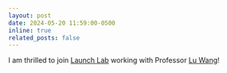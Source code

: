 ```yaml
---
layout: post
date: 2024-05-20 11:59:00-0500
inline: true
related_posts: false
---
```


I am thrilled to join [Launch Lab](https://launch.eecs.umich.edu/home) working with Professor [Lu Wang](https://web.eecs.umich.edu/~wangluxy/)!